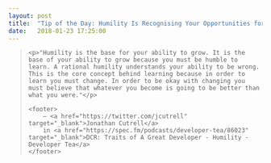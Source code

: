 ```yaml
---
layout: post
title:  "Tip of the Day: Humility Is Recognising Your Opportunities for Growth"
date:   2018-01-23 17:25:00
---
```


<blockquote cite="https://spec.fm/podcasts/developer-tea/86023">

    <p>"Humility is the base for your ability to grow. It is the base of your ability to grow because you must be humble to learn. A rational humility understands your ability to be wrong. This is the core concept behind learning because in order to learn you must change. In order to be okay with changing you must believe that whatever you become is going to be better than what you were."</p>

    <footer>
        — <a href="https://twitter.com/jcutrell" target="_blank">Jonathan Cutrell</a>
        in <a href="https://spec.fm/podcasts/developer-tea/86023" target="_blank">DCR: Traits of A Great Developer - Humility - Developer Tea</a>
    </footer>

</blockquote>
